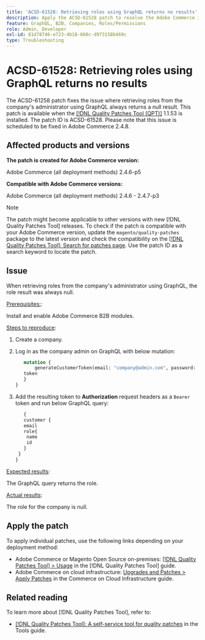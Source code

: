 ```yaml
---
title: 'ACSD-61528: Retrieving roles using GraphQL returns no results'
description: Apply the ACSD-61528 patch to resolve the Adobe Commerce issue where retrieving roles from the company's administrator using GraphQL always returns a null result.
feature: GraphQL, B2B, Companies, Roles/Permissions
role: Admin, Developer
exl-id: 81d78746-e723-4b18-860c-d973158b469c
type: Troubleshooting
---
```

# ACSD-61528: Retrieving roles using GraphQL returns no results

The ACSD-61258 patch fixes the issue where retrieving roles from the company's administrator using GraphQL always returns a null result. This patch is available when the [[!DNL Quality Patches Tool (QPT)]](/help/tools/quality-patches-tool/quality-patches-tool-to-self-serve-quality-patches.md) 1.1.53 is installed. The patch ID is ACSD-61528. Please note that this issue is scheduled to be fixed in Adobe Commerce 2.4.8.

## Affected products and versions

**The patch is created for Adobe Commerce version:**

Adobe Commerce (all deployment methods) 2.4.6-p5

**Compatible with Adobe Commerce versions:**

Adobe Commerce (all deployment methods) 2.4.6 - 2.4.7-p3

>[!NOTE]
>
>The patch might become applicable to other versions with new [!DNL Quality Patches Tool] releases. To check if the patch is compatible with your Adobe Commerce version, update the `magento/quality-patches` package to the latest version and check the compatibility on the [[!DNL Quality Patches Tool]: Search for patches page](https://experienceleague.adobe.com/tools/commerce-quality-patches/index.html). Use the patch ID as a search keyword to locate the patch.

## Issue

When retrieving roles from the company's administrator using GraphQL, the role result was always null.

<u>Prerequisites:</u>:

Install and enable Adobe Commerce B2B modules.

<u>Steps to reproduce</u>:

1. Create a company.
1. Log in as the company admin on GraphQL with below mutation:
    
    ```GraphQL
       mutation {
           generateCustomerToken(email: "company@admin.com", password: "PASSWORD") {
       token
       }
    }
    ```

1. Add the resulting token to **Authorization** request headers as a `Bearer` token and run below GraphQL query:

    ```GraphQL
       {
       customer {
       email
       role{
        name
        id
       }
     }
    }
    ```
    
<u>Expected results</u>:

The GraphQL query returns the role.

<u>Actual results</u>:

The role for the company is null.

## Apply the patch

To apply individual patches, use the following links depending on your deployment method:

* Adobe Commerce or Magento Open Source on-premises: [[!DNL Quality Patches Tool] > Usage](/help/tools/quality-patches-tool/usage.md) in the [!DNL Quality Patches Tool] guide.
* Adobe Commerce on cloud infrastructure: [Upgrades and Patches > Apply Patches](https://experienceleague.adobe.com/docs/commerce-cloud-service/user-guide/develop/upgrade/apply-patches.html) in the Commerce on Cloud Infrastructure guide.

## Related reading

To learn more about [!DNL Quality Patches Tool], refer to:

* [[!DNL Quality Patches Tool]: A self-service tool for quality patches](/help/tools/quality-patches-tool/quality-patches-tool-to-self-serve-quality-patches.md) in the Tools guide.

